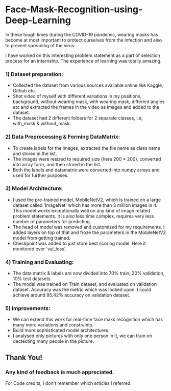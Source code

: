 # Face-Mask-Recognition-using-Deep-Learning

In these tough times during the COVID-19 pandemic, wearing masks has become at most important to protect ourselves from the infection and also to prevent spreading of the virus.

I have worked on this interesting problem statement as a part of selection process for an internship. The experience of learning was totally amazing.

### 1) Dataset preparation:

* Collected the dataset from various sources available online like Kaggle, Github etc.
* Shot video of myself with different variations in my positions, background, without wearing mask, with wearing mask, different angles etc and extracted the frames in the video as images and added to the dataset.
* The dataset had 2 different folders for 2 separate classes, i.e; with_mask & without_mask.

### 2) Data Preprocessing & Forming DataMatrix:

* To create labels for the images, extracted the file name as class name and stored in the list.
* The images were resized to required size (here 200 * 200), converted into array form, and then stored in the list.
* Both the labels and datamatrix were converted into numpy arrays and used for further purposes.

### 3) Model Architecture:

* I used the pre-trained model, MobileNetV2, which is trained on a large dataset called 'ImageNet' which has more than 3 million images in it. This model works exceptionally well on any kind of image related problem statements. It is also less time complex, requires very less number of parameters for predicting.
* The head of model was removed and customized for my requirements. I added layers on top of that and froze the parameters in the MobileNetV2 model from getting trained.
* Checkpoint was added to just store best scoring model. Here it monitored over 'val_loss'.

### 4) Training and Evaluating:

* The data matrix & labels are now divided into 70% train, 20% validation, 10% test datasets.
* The model was trained on Train dataset, and evaluated on validation dataset. Accuracy was the metric which was looked upon. I could achieve around 95.42% accuracy on validation dataset.

### 5) Improvements:

* We can extend this work for real-time face maks recognition which has many more variations and constraints.
* Build more sophisticated model architectures.
* I analysed only pictures with only one person in it, we can train on dectecting many people in the picture.

## Thank You!
### Any kind of feedback is much appreciated.

For Code credits, I don't remember which articles I referred.

